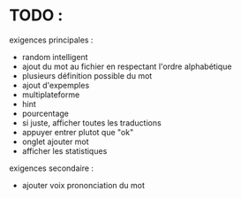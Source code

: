 # TODO :

exigences principales : 
 - random intelligent
 - ajout du mot au fichier en respectant l'ordre alphabétique
 - plusieurs définition possible du mot
 - ajout d'expemples
 - multiplateforme
 - hint
 - pourcentage
 - si juste, afficher toutes les traductions
 - appuyer entrer plutot que "ok"
 - onglet ajouter mot
 - afficher les statistiques
 

exigences secondaire : 
 - ajouter voix prononciation du mot
